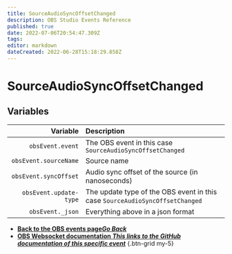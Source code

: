 ```yaml
---
title: SourceAudioSyncOffsetChanged
description: OBS Studio Events Reference
published: true
date: 2022-07-06T20:54:47.309Z
tags:
editor: markdown
dateCreated: 2022-06-28T15:18:29.858Z
---
```


# SourceAudioSyncOffsetChanged

## Variables

| Variable | Description |
|---------:|:------------|
| `obsEvent.event` | The OBS event in this case `SourceAudioSyncOffsetChanged`
| `obsEvent.sourceName` | Source name
| `obsEvent.syncOffset` | Audio sync offset of the source (in nanoseconds)
| `obsEvent.update-type` | The update type of the OBS event in this case `SourceAudioSyncOffsetChanged`
| `obsEvent._json` | Everything above in a json format

- [<i class="mdi mdi-chevron-left"></i>**Back to the OBS events page*Go Back***](/en/Broadcasters/OBS/Events)
- [<i class="mdi mdi-github"></i> **OBS Websocket documentation *This links to the GitHub documentation of this specific event***](https://github.com/obsproject/obs-websocket/blob/4.x-current/docs/generated/protocol.md#sourceaudiosyncoffsetchanged)
{.btn-grid my-5}
